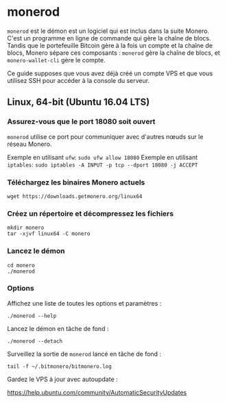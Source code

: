 # monerod

`monerod` est le démon est un logiciel qui est inclus dans la suite Monero. C'est un programme en ligne de commande qui gère la chaîne de blocs. Tandis que le portefeuille Bitcoin gère à la fois un compte et la chaîne de blocs, Monero sépare ces composants : `monerod` gère la chaîne de blocs, et `monero-wallet-cli` gère le compte.

Ce guide supposes que vous avez déjà créé un compte VPS et que vous utilisez SSH pour accéder à la console du serveur.

## Linux, 64-bit (Ubuntu 16.04 LTS)

### Assurez-vous que le port 18080 soit ouvert
`monerod` utilise ce port pour communiquer avec d'autres nœuds sur le réseau Monero.

Exemple en utilisant `ufw`: `sudo ufw allow 18080`
Exemple en utilisant `iptables`: `sudo iptables -A INPUT -p tcp --dport 18080 -j ACCEPT`

### Téléchargez les binaires Monero actuels

    wget https://downloads.getmonero.org/linux64

### Créez un répertoire et décompressez les fichiers

    mkdir monero
    tar -xjvf linux64 -C monero

### Lancez le démon

    cd monero
    ./monerod

### Options

Affichez une liste de toutes les options et paramètres :

    ./monerod --help

Lancez le démon en tâche de fond :

    ./monerod --detach

Surveillez la sortie de `monerod` lancé en tâche de fond :

    tail -f ~/.bitmonero/bitmonero.log

Gardez le VPS à jour avec autoupdate :

https://help.ubuntu.com/community/AutomaticSecurityUpdates



